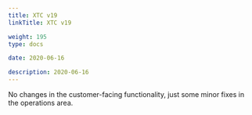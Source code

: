 ```yaml
---
title: XTC v19
linkTitle: XTC v19

weight: 195
type: docs

date: 2020-06-16

description: 2020-06-16
---
```


No changes in the customer-facing functionality, just some minor fixes in the operations area.
